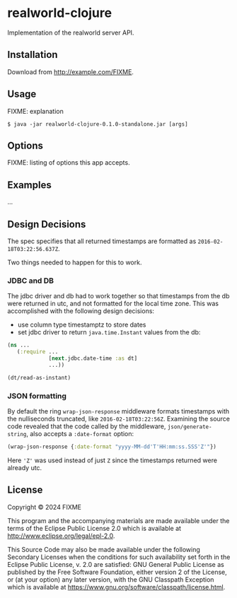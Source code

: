 # realworld-clojure

Implementation of the realworld server API.

## Installation

Download from http://example.com/FIXME.

## Usage

FIXME: explanation

    $ java -jar realworld-clojure-0.1.0-standalone.jar [args]

## Options

FIXME: listing of options this app accepts.

## Examples

...

## Design Decisions
The spec specifies that all returned timestamps are formatted as `2016-02-18T03:22:56.637Z`.

Two things needed to happen for this to work.

### JDBC and DB
The jdbc driver and db had to work together so that timestamps from the db were returned in utc, and not formatted for the local time zone. This was accomplished with the following design decisions:

* use column type timestamptz to store dates
* set jdbc driver to return `java.time.Instant` values from the db:
```clojure
(ns ...
   (:require ...
             [next.jdbc.date-time :as dt]
             ...))

(dt/read-as-instant)
```

### JSON formatting
By default the ring `wrap-json-response` middleware formats timestamps with the nulliseconds
truncated, like `2016-02-18T03:22:56Z`. Examining the source code revealed that the code called
by the middleware, `json/generate-string`, also accepts a `:date-format` option:
```clojure
(wrap-json-response {:date-format "yyyy-MM-dd'T'HH:mm:ss.SSS'Z'"})
```
Here `'Z'` was used instead of just `Z` since the timestamps returned were already utc.

## License

Copyright © 2024 FIXME

This program and the accompanying materials are made available under the
terms of the Eclipse Public License 2.0 which is available at
http://www.eclipse.org/legal/epl-2.0.

This Source Code may also be made available under the following Secondary
Licenses when the conditions for such availability set forth in the Eclipse
Public License, v. 2.0 are satisfied: GNU General Public License as published by
the Free Software Foundation, either version 2 of the License, or (at your
option) any later version, with the GNU Classpath Exception which is available
at https://www.gnu.org/software/classpath/license.html.
